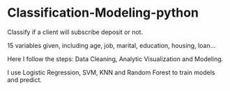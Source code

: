 # Classification-Modeling-python

Classify if a client will subscribe deposit or not.

15 variables given, including age, job, marital, education, housing, loan...

Here I follow the steps: Data Cleaning, Analytic Visualization and Modeling.

I use Logistic Regression, SVM, KNN and Random Forest to train models and predict.
